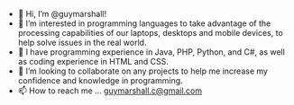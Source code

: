 - 👋 Hi, I’m @guymarshall!
- 👀 I’m interested in programming languages to take advantage of the processing capabilities of our laptops, desktops and mobile devices, to help solve issues in the real world.
- 🌱 I have programming experience in Java, PHP, Python, and C#, as well as coding experience in HTML and CSS.
- 💞️ I’m looking to collaborate on any projects to help me increase my confidence and knowledge in programming.
- 📫 How to reach me ... guymarshall.c@gmail.com

<!---
guymarshall/guymarshall is a ✨ special ✨ repository because its `README.md` (this file) appears on your GitHub profile.
You can click the Preview link to take a look at your changes.
--->
